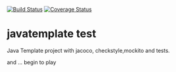 
[![Build Status](https://travis-ci.org/oscar-raig/javatemplatetest.svg?branch=master)](https://travis-ci.org/oscar-raig/javatemplatetest)
[![Coverage Status](https://coveralls.io/repos/oscar-raig/javatemplatetest/badge.svg?branch=master&service=github)](https://coveralls.io/github/oscar-raig/javatemplatetest?branch=master)

# javatemplate test

Java Template project with jacoco, checkstyle,mockito and tests.





and ... begin to play




